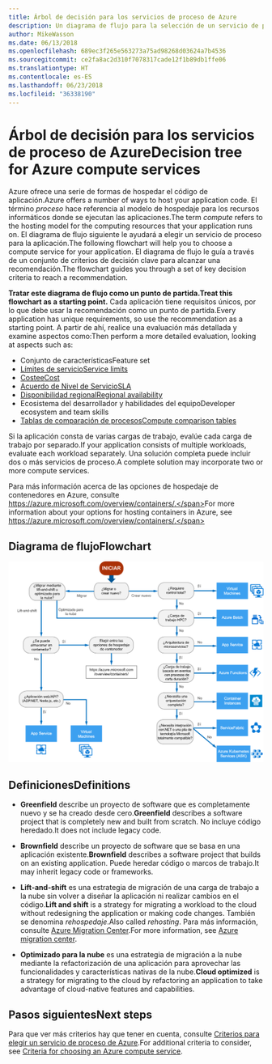 ```yaml
---
title: Árbol de decisión para los servicios de proceso de Azure
description: Un diagrama de flujo para la selección de un servicio de proceso
author: MikeWasson
ms.date: 06/13/2018
ms.openlocfilehash: 689ec3f265e563273a75ad98268d03624a7b4536
ms.sourcegitcommit: ce2fa8ac2d310f7078317cade12f1b89db1ffe06
ms.translationtype: HT
ms.contentlocale: es-ES
ms.lasthandoff: 06/23/2018
ms.locfileid: "36338190"
---
```

# <a name="decision-tree-for-azure-compute-services"></a><span data-ttu-id="1e0d7-103">Árbol de decisión para los servicios de proceso de Azure</span><span class="sxs-lookup"><span data-stu-id="1e0d7-103">Decision tree for Azure compute services</span></span>

<span data-ttu-id="1e0d7-104">Azure ofrece una serie de formas de hospedar el código de aplicación.</span><span class="sxs-lookup"><span data-stu-id="1e0d7-104">Azure offers a number of ways to host your application code.</span></span> <span data-ttu-id="1e0d7-105">El término *proceso* hace referencia al modelo de hospedaje para los recursos informáticos donde se ejecutan las aplicaciones.</span><span class="sxs-lookup"><span data-stu-id="1e0d7-105">The term *compute* refers to the hosting model for the computing resources that your application runs on.</span></span> <span data-ttu-id="1e0d7-106">El diagrama de flujo siguiente le ayudará a elegir un servicio de proceso para la aplicación.</span><span class="sxs-lookup"><span data-stu-id="1e0d7-106">The following flowchart will help you to choose a compute service for your application.</span></span> <span data-ttu-id="1e0d7-107">El diagrama de flujo le guía a través de un conjunto de criterios de decisión clave para alcanzar una recomendación.</span><span class="sxs-lookup"><span data-stu-id="1e0d7-107">The flowchart guides you through a set of key decision criteria to reach a recommendation.</span></span> 

<span data-ttu-id="1e0d7-108">**Tratar este diagrama de flujo como un punto de partida.**</span><span class="sxs-lookup"><span data-stu-id="1e0d7-108">**Treat this flowchart as a starting point.**</span></span> <span data-ttu-id="1e0d7-109">Cada aplicación tiene requisitos únicos, por lo que debe usar la recomendación como un punto de partida.</span><span class="sxs-lookup"><span data-stu-id="1e0d7-109">Every application has unique requirements, so use the recommendation as a starting point.</span></span> <span data-ttu-id="1e0d7-110">A partir de ahí, realice una evaluación más detallada y examine aspectos como:</span><span class="sxs-lookup"><span data-stu-id="1e0d7-110">Then perform a more detailed evaluation, looking at aspects such as:</span></span>
 
- <span data-ttu-id="1e0d7-111">Conjunto de características</span><span class="sxs-lookup"><span data-stu-id="1e0d7-111">Feature set</span></span>
- [<span data-ttu-id="1e0d7-112">Límites de servicio</span><span class="sxs-lookup"><span data-stu-id="1e0d7-112">Service limits</span></span>](/azure/azure-subscription-service-limits)
- [<span data-ttu-id="1e0d7-113">Costee</span><span class="sxs-lookup"><span data-stu-id="1e0d7-113">Cost</span></span>](https://azure.microsoft.com/pricing/)
- [<span data-ttu-id="1e0d7-114">Acuerdo de Nivel de Servicio</span><span class="sxs-lookup"><span data-stu-id="1e0d7-114">SLA</span></span>](https://azure.microsoft.com/support/legal/sla/)
- [<span data-ttu-id="1e0d7-115">Disponibilidad regional</span><span class="sxs-lookup"><span data-stu-id="1e0d7-115">Regional availability</span></span>](https://azure.microsoft.com/global-infrastructure/services/)
- <span data-ttu-id="1e0d7-116">Ecosistema del desarrollador y habilidades del equipo</span><span class="sxs-lookup"><span data-stu-id="1e0d7-116">Developer ecosystem and team skills</span></span>
- [<span data-ttu-id="1e0d7-117">Tablas de comparación de procesos</span><span class="sxs-lookup"><span data-stu-id="1e0d7-117">Compute comparison tables</span></span>](./compute-comparison.md)

<span data-ttu-id="1e0d7-118">Si la aplicación consta de varias cargas de trabajo, evalúe cada carga de trabajo por separado.</span><span class="sxs-lookup"><span data-stu-id="1e0d7-118">If your application consists of multiple workloads, evaluate each workload separately.</span></span> <span data-ttu-id="1e0d7-119">Una solución completa puede incluir dos o más servicios de proceso.</span><span class="sxs-lookup"><span data-stu-id="1e0d7-119">A complete solution may incorporate two or more compute services.</span></span>

<span data-ttu-id="1e0d7-120">Para más información acerca de las opciones de hospedaje de contenedores en Azure, consulte https://azure.microsoft.com/overview/containers/.</span><span class="sxs-lookup"><span data-stu-id="1e0d7-120">For more information about your options for hosting containers in Azure, see https://azure.microsoft.com/overview/containers/.</span></span>

## <a name="flowchart"></a><span data-ttu-id="1e0d7-121">Diagrama de flujo</span><span class="sxs-lookup"><span data-stu-id="1e0d7-121">Flowchart</span></span>

![](../images/compute-decision-tree.svg)

## <a name="definitions"></a><span data-ttu-id="1e0d7-122">Definiciones</span><span class="sxs-lookup"><span data-stu-id="1e0d7-122">Definitions</span></span>

- <span data-ttu-id="1e0d7-123">**Greenfield** describe un proyecto de software que es completamente nuevo y se ha creado desde cero.</span><span class="sxs-lookup"><span data-stu-id="1e0d7-123">**Greenfield** describes a software project that is completely new and built from scratch.</span></span> <span data-ttu-id="1e0d7-124">No incluye código heredado.</span><span class="sxs-lookup"><span data-stu-id="1e0d7-124">It does not include legacy code.</span></span> 

- <span data-ttu-id="1e0d7-125">**Brownfield** describe un proyecto de software que se basa en una aplicación existente.</span><span class="sxs-lookup"><span data-stu-id="1e0d7-125">**Brownfield** describes a software project that builds on an existing application.</span></span> <span data-ttu-id="1e0d7-126">Puede heredar código o marcos de trabajo.</span><span class="sxs-lookup"><span data-stu-id="1e0d7-126">It may inherit legacy code or frameworks.</span></span>

- <span data-ttu-id="1e0d7-127">**Lift-and-shift** es una estrategia de migración de una carga de trabajo a la nube sin volver a diseñar la aplicación ni realizar cambios en el código.</span><span class="sxs-lookup"><span data-stu-id="1e0d7-127">**Lift and shift** is a strategy for migrating a workload to the cloud without redesigning the application or making code changes.</span></span> <span data-ttu-id="1e0d7-128">También se denomina *rehospedaje*.</span><span class="sxs-lookup"><span data-stu-id="1e0d7-128">Also called *rehosting*.</span></span> <span data-ttu-id="1e0d7-129">Para más información, consulte [Azure Migration Center](https://azure.microsoft.com/migration/).</span><span class="sxs-lookup"><span data-stu-id="1e0d7-129">For more information, see [Azure migration center](https://azure.microsoft.com/migration/).</span></span>

- <span data-ttu-id="1e0d7-130">**Optimizado para la nube** es una estrategia de migración a la nube mediante la refactorización de una aplicación para aprovechar las funcionalidades y características nativas de la nube.</span><span class="sxs-lookup"><span data-stu-id="1e0d7-130">**Cloud optimized** is a strategy for migrating to the cloud by refactoring an application to take advantage of cloud-native features and capabilities.</span></span>

## <a name="next-steps"></a><span data-ttu-id="1e0d7-131">Pasos siguientes</span><span class="sxs-lookup"><span data-stu-id="1e0d7-131">Next steps</span></span>

<span data-ttu-id="1e0d7-132">Para que ver más criterios hay que tener en cuenta, consulte [Criterios para elegir un servicio de proceso de Azure](./compute-comparison.md).</span><span class="sxs-lookup"><span data-stu-id="1e0d7-132">For additional criteria to consider, see [Criteria for choosing an Azure compute service](./compute-comparison.md).</span></span>
